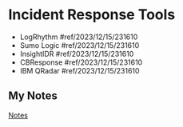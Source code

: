 # Incident Response Tools
- LogRhythm #ref/2023/12/15/231610
- Sumo Logic #ref/2023/12/15/231610
- InsightIDR #ref/2023/12/15/231610
- CBResponse #ref/2023/12/15/231610
- IBM QRadar #ref/2023/12/15/231610
## My Notes
[Notes](mynotes/incident-response-tools-notes.md)
